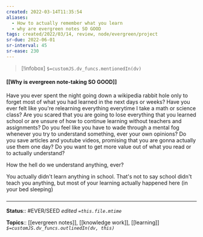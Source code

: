 ```yaml
---
created: 2022-03-14T11:35:54 
aliases:
  - How to actually remember what you learn
  - why are evergreen notes SO GOOD
tags: created/2022/03/14, review, node/evergreen/project
sr-due: 2022-06-01
sr-interval: 45
sr-ease: 230
---
```

> [!infobox]
`$=customJS.dv_funcs.mentionedIn(dv)`

#### [[Why is evergreen note-taking SO GOOD]] 

Have you ever spent the night going down a wikipedia rabbit hole only to forget most of what you had learned in the next days or weeks?
Have you ever felt like you're relearning everything everytime I take a math or science class?
Are you scared that you are going to lose everything that you learned school or are unsure of how to continue learning without teachers and assignments?
Do you feel like you have to wade through a mental fog whenever you try to understand something, ever your own opinions?
Do you save articles and youtube videos, promising that you are gonna actually use them one day?
Do you want to get more value out of what you read or to actually understand?

How the hell do we understand anything, ever?

You actually didn't learn anything in school. That's not to say school didn't teach you anything, but most of your learning actually happened here (in your bed sleeping)

### <hr class="footnote"/>

**Status**:: #EVER/SEED 
*edited `=this.file.mtime`*

**Topics**:: [[evergreen notes]], [[knowledge work]], [[learning]]
*`$=customJS.dv_funcs.outlinedIn(dv, this)`*
